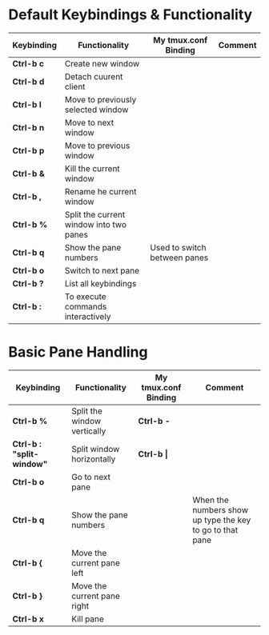 # Default Keybindings & Functionality

Keybinding | Functionality | My tmux.conf Binding | Comment
-----------|---------------|----------------------|--------
**Ctrl-b c** | Create new window | |
**Ctrl-b d** | Detach cuurent client | |
**Ctrl-b l** | Move to previously selected window | |
**Ctrl-b n** | Move to next window | |
**Ctrl-b p** | Move to previous window | |
**Ctrl-b &** | Kill the current window | |
**Ctrl-b ,** | Rename he current window | |
**Ctrl-b %** | Split the current window into two panes | |
**Ctrl-b q** | Show the pane numbers | Used to switch between panes |
**Ctrl-b o** | Switch to next pane | |
**Ctrl-b ?** | List all keybindings | |
**Ctrl-b :** | To execute commands interactively | |

# Basic Pane Handling

Keybinding | Functionality | My tmux.conf Binding | Comment
-----------|---------------|----------------------|--------
**Ctrl-b %** | Split the window vertically | **Ctrl-b -** |
**Ctrl-b : "split-window"** | Split window horizontally | **Ctrl-b \|** | |
**Ctrl-b o** | Go to next pane | |
**Ctrl-b q** | Show the pane numbers | | When the numbers show up type the key to go to that pane
**Ctrl-b {** | Move the current pane left | |
**Ctrl-b }** | Move the current pane right | |
**Ctrl-b x** | Kill pane | |
